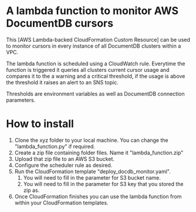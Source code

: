# A lambda function to monitor AWS DocumentDB cursors

This [AWS Lambda-backed CloudFormation Custom Resource] can be used to monitor cursors in every instance of all DocumentDB clusters within a VPC. 

The lambda function is scheduled using a CloudWatch rule. Everytime the function is triggered it queries all clusters current cursor usage and compares it to the a warning and a critical threshold, if the usage is above the threshold it raises an alert to an SNS topic. 

Thresholds are environment variables as well as DocumentDB connection parameters. 

# How to install
1. Clone the xyz folder to your local machine. You can change the "lambda_function.py" if required. 
2. Create a zip file containing folder files. Name it "lambda_function.zip"
3. Upload that zip file to an AWS S3 bucket.
4. Configure the scheduler rule as desired. 
5. Run the CloudFormation template "deploy_docdb_monitor.yaml".
    1. You will need to fill in the parameter for S3 bucket name.
    2. You will need to fill in the parameter for S3 key that you stored the zip as.
6. Once CloudFormation finishes you can use the lambda function from within your CloudFormation templates.
